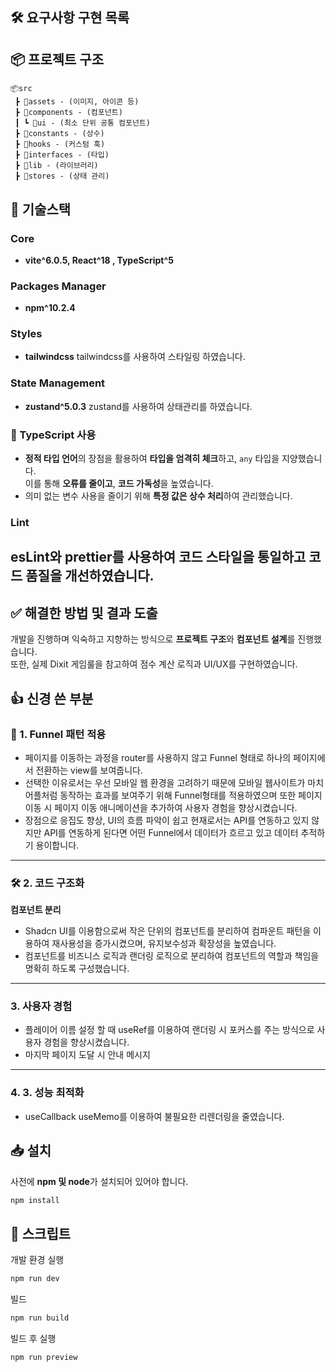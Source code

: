 ## 🛠 요구사항 구현 목록


## 📦 프로젝트 구조
```
📦src
 ┣ 📂assets - (이미지, 아이콘 등)
 ┣ 📂components - (컴포넌트)
 ┃ ┗ 📂ui - (최소 단위 공통 컴포넌트)
 ┣ 📂constants - (상수)
 ┣ 📂hooks - (커스텀 훅)
 ┣ 📂interfaces - (타입)
 ┣ 📂lib - (라이브러리)
 ┣ 📂stores - (상태 관리)
 ```

## 📒 기술스택

### Core

- **vite^6.0.5, React^18 , TypeScript^5**

### Packages Manager

- **npm^10.2.4**

### Styles

- **tailwindcss**
  tailwindcss를 사용하여 스타일링 하였습니다.

### State Management

- **zustand^5.0.3**
  zustand를 사용하여 상태관리를 하였습니다.

### 📘 TypeScript 사용

- **정적 타입 언어**의 장점을 활용하여 **타입을 엄격히 체크**하고, `any` 타입을 지양했습니다.  
  이를 통해 **오류를 줄이고**, **코드 가독성**을 높였습니다.
- 의미 없는 변수 사용을 줄이기 위해 **특정 값은 상수 처리**하여 관리했습니다.


### Lint
  esLint와 prettier를 사용하여 코드 스타일을 통일하고 코드 품질을 개선하였습니다.
---


## ✅ 해결한 방법 및 결과 도출 

개발을 진행하며 익숙하고 지향하는 방식으로 **프로젝트 구조**와 **컴포넌트 설계**를 진행했습니다.  
또한, 실제 Dixit 게임룰을 참고하여 점수 계산 로직과 UI/UX를 구현하였습니다.

## 👍 신경 쓴 부분

### 🚀 1. Funnel 패턴 적용

  - 페이지를 이동하는 과정을 router를 사용하지 않고 Funnel 형태로 하나의 페이지에서 전환하는 view를 보여줍니다.
  - 선택한 이유로서는 우선 모바일 웹 환경을 고려하기 때문에 모바일 웹사이트가 마치 어플처럼 동작하는 효과를 보여주기 위해
  Funnel형태를 적용하였으며 또한 페이지 이동 시 페이지 이동 애니메이션을 추가하여 사용자 경험을 향상시켰습니다.
  - 장점으로 응집도 향상, UI의 흐름 파악이 쉽고 현재로서는 API를 연동하고 있지 않지만 API를 연동하게 된다면 어떤 Funnel에서 데이터가 흐르고 있고 데이터 추적하기 용이합니다.
---

### 🛠 2. 코드 구조화

**컴포넌트 분리**  
  - Shadcn UI를 이용함으로써 작은 단위의 컴포넌트를 분리하여 컴파운트 패턴을 이용하여 재사용성을 증가시켰으며, 유지보수성과 확장성을 높였습니다.
  - 컴포넌트를 비즈니스 로직과 랜더링 로직으로 분리하여 컴포넌트의 역할과 책임을 명확히 하도록 구성했습니다.
---

### 3. **사용자 경험**
   - 플레이어 이름 설정 할 때 useRef를 이용하여 랜더링 시 포커스를 주는 방식으로 사용자 경험을 향상시켰습니다.
   - 마지막 페이지 도달 시 안내 메시지

---

### 4. 3. **성능 최적화**
   - useCallback useMemo를 이용하여 불필요한 리렌더링을 줄였습니다.

 ## 📥 설치

사전에 **npm 및 node**가 설치되어 있어야 합니다.

```bash
npm install
```

## 🚀 스크립트

개발 환경 실행

```bash
npm run dev
```

빌드

```bash
npm run build
```

빌드 후 실행

```bash
npm run preview
```

